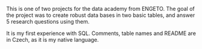 This is one of two projects for the data academy from ENGETO. The goal of the project was to create robust data bases in two basic tables, and answer 5 research questions using them.

It is my first experience with SQL. Comments, table names and README are in Czech, as it is my native language. 
